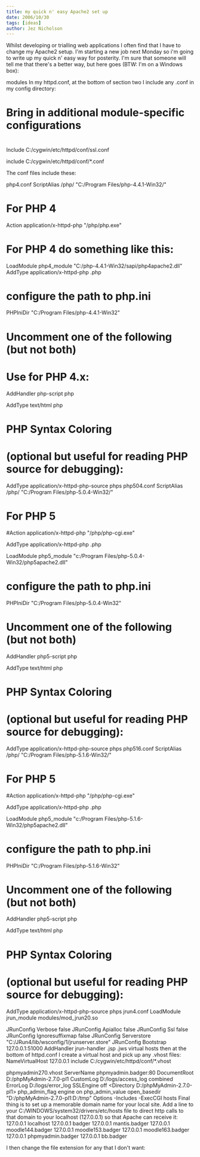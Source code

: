 ```yaml
---
title: my quick n' easy Apache2 set up
date: 2006/10/30
tags: [ideas]
author: Jez Nicholson
---
```

Whilst developing or trialling web applications I often find that I have to change my Apache2 setup. I'm starting a new job next Monday so i'm going to write up my quick n' easy way for posterity. I'm sure that someone will tell me that there's a better way, but here goes (BTW: I'm on a Windows box):

modules
In my httpd.conf, at the bottom of section two I include any .conf in my config directory:
#
# Bring in additional module-specific configurations
#
<IfModule mod_ssl.c>
  Include C:/cygwin/etc/httpd/conf/ssl.conf
</IfModule>

include C:/cygwin/etc/httpd/conf/*.conf

The conf files include these:

php4.conf
ScriptAlias /php/ "C:/Program Files/php-4.4.1-Win32/"

# For PHP 4
Action application/x-httpd-php "/php/php.exe"

# For PHP 4 do something like this:
LoadModule php4_module "C:/php-4.4.1-Win32/sapi/php4apache2.dll"
AddType application/x-httpd-php .php

# configure the path to php.ini
PHPIniDir "C:/Program Files/php-4.4.1-Win32"

# Uncomment one of the following (but not both)
# Use for PHP 4.x:
AddHandler php-script php

AddType text/html php

# PHP Syntax Coloring
# (optional but useful for reading PHP source for debugging):
AddType application/x-httpd-php-source phps
php504.conf
ScriptAlias /php/ "C:/Program Files/php-5.0.4-Win32/"

# For PHP 5
#Action application/x-httpd-php "/php/php-cgi.exe"

AddType application/x-httpd-php .php

LoadModule php5_module "c:/Program Files/php-5.0.4-Win32/php5apache2.dll"

# configure the path to php.ini
PHPIniDir "C:/Program Files/php-5.0.4-Win32"

# Uncomment one of the following (but not both)
AddHandler php5-script php 

AddType text/html php

# PHP Syntax Coloring
# (optional but useful for reading PHP source for debugging):
AddType application/x-httpd-php-source phps
php516.conf
ScriptAlias /php/ "C:/Program Files/php-5.1.6-Win32/"

# For PHP 5
#Action application/x-httpd-php "/php/php-cgi.exe"

AddType application/x-httpd-php .php

LoadModule php5_module "c:/Program Files/php-5.1.6-Win32/php5apache2.dll"

# configure the path to php.ini
PHPIniDir "C:/Program Files/php-5.1.6-Win32"

# Uncomment one of the following (but not both)
AddHandler php5-script php 

AddType text/html php

# PHP Syntax Coloring
# (optional but useful for reading PHP source for debugging):
AddType application/x-httpd-php-source phps
jrun4.conf
LoadModule jrun_module modules/mod_jrun20.so

<IfModule mod_jrun20.c>
  JRunConfig Verbose false
  JRunConfig Apialloc false
  JRunConfig Ssl false
  JRunConfig Ignoresuffixmap false
  JRunConfig Serverstore "C:/JRun4/lib/wsconfig/1/jrunserver.store"
  JRunConfig Bootstrap 127.0.0.1:51000
  AddHandler jrun-handler .jsp .jws
</IfModule>
virtual hosts
then at the bottom of httpd.conf I create a virtual host and pick up any .vhost files:
NameVirtualHost 127.0.0.1
include C:/cygwin/etc/httpd/conf/*.vhost

phpmyadmin270.vhost
<VirtualHost localhost:80>
  ServerName phpmyadmin.badger:80
  DocumentRoot D:/phpMyAdmin-2.7.0-pl1
  CustomLog D:/logs/access_log combined
  ErrorLog D:/logs/error_log
  <IfModule mod_ssl.c>
    SSLEngine off
  </IfModule>
  <Directory D:/phpMyAdmin-2.7.0-pl1>
    <IfModule sapi_apache2.c>
      php_admin_flag engine on
       php_admin_value open_basedir "D:/phpMyAdmin-2.7.0-pl1:D:/tmp"
     </IfModule>
    Options -Includes -ExecCGI
  </Directory>
</VirtualHost>
hosts
Final thing is to set up a memorable domain name for your local site. Add a line to your C:/WINDOWS/system32/drivers/etc/hosts file to direct http calls to that domain to your localhost (127.0.0.1) so that Apache can receive it:
127.0.0.1 localhost
127.0.0.1 badger
127.0.0.1 mantis.badger
127.0.0.1 moodle144.badger
127.0.0.1 moodle153.badger
127.0.0.1 moodle163.badger
127.0.0.1 phpmyadmin.badger
127.0.0.1 bb.badger

I then change the file extension for any that I don't want: 
